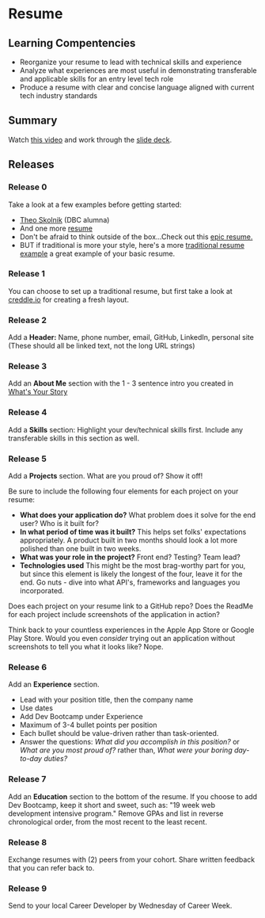 # Resume

## Learning Compentencies
- Reorganize your resume to lead with technical skills and experience
- Analyze what experiences are most useful in demonstrating transferable and applicable skills for an entry level tech role
- Produce a resume with clear and concise language aligned with current tech industry standards

## Summary

Watch [this video](https://talks.devbootcamp.com/how-to-make-a-resume) and work through the [slide deck](./Resources/resume_layout_examples_sept2015.pdf).

## Releases

### Release 0
Take a look at a few examples before getting started:

 - [Theo Skolnik](http://www.theoskolnik.com/resume/theoskolnik.pdf) (DBC alumna)
 - And one more [resume](https://resume.creddle.io/resume/b8ixbeqr1rt)
 - Don't be afraid to think outside of the box...Check out this [epic resume.](http://www.rleonardi.com/interactive-resume/)
 - BUT if traditional is more your style, here's a more [traditional resume example](./Resources/resume_layout_examples_sept2015.pdf) a great example of your basic resume.

### Release 1
You can choose to set up a traditional resume, but first take a look at [creddle.io](http://creddle.io) for creating a fresh layout.

### Release 2
Add a __Header:__ Name, phone number, email, GitHub, LinkedIn, personal site (These should all be linked text, not the long URL strings)

### Release 3
Add an __About Me__ section with the 1 - 3 sentence intro you created in [What's Your Story](/Your_Story.md)

### Release 4
Add a __Skills__ section: Highlight your dev/technical skills first. Include any transferable skills in this section as well.

### Release 5
Add a __Projects__ section. What are you proud of? Show it off!

Be sure to include the following four elements for each project on your resume:

* __What does your application do?__ What problem does it solve for the end user? Who is it built for?
* __In what period of time was it built?__ This helps set folks' expectations appropriately. A product built in two months should look a lot more polished than one built in two weeks.
* __What was your role in the project?__ Front end? Testing? Team lead?
* __Technologies used__ This might be the most brag-worthy part for you, but since this element is likely the longest of the four, leave it for the end. Go nuts - dive into what API's, frameworks and languages you incorporated.

Does each project on your resume link to a GitHub repo? Does the ReadMe for each project include screenshots of the application in action?

Think back to your countless experiences in the Apple App Store or Google Play Store. Would you even _consider_ trying out an application without screenshots to tell you what it looks like? Nope.

### Release 6
Add an __Experience__ section.

* Lead with your position title, then the company name
* Use dates
* Add Dev Bootcamp under Experience
* Maximum of 3-4 bullet points per position
* Each bullet should be value-driven rather than task-oriented.
* Answer the questions: _What did you accomplish in this position?_ or _What are you most proud of?_ rather than, _What were your boring day-to-day duties?_

### Release 7
Add an __Education__ section to the bottom of the resume. If you choose to add Dev Bootcamp, keep it short and sweet, such as: "19 week web development intensive program." Remove GPAs and list in reverse chronological order, from the most recent to the least recent.

### Release 8
Exchange resumes with (2) peers from your cohort. Share written feedback that you can refer back to.

### Release 9

Send to your local Career Developer by Wednesday of Career Week.